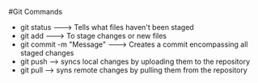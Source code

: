 #Git Commands

* git status ---> Tells what files haven't been staged
* git add ---> To stage changes or new files
* git commit -m "Message" ---> Creates a commit encompassing all staged changes
* git push --> syncs local changes by uploading them to the repository
* git pull --> syns remote changes by pulling them from the repository
